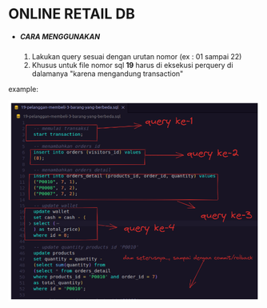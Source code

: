 # ONLINE RETAIL DB

- ##### CARA MENGGUNAKAN
  1.  Lakukan query sesuai dengan urutan nomor (ex : 01 sampai 22)
  2.  Khusus untuk file nomor sql **19** harus di eksekusi perquery di dalamanya "karena mengandung transaction"

example:

![cara menggunakan file nomor 19](cara-menggunakan-sql-tpa4.png)
